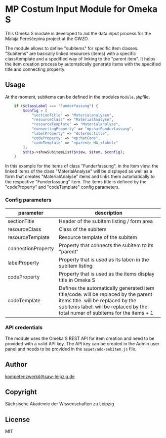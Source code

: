# MP Costum Input Module for Omeka S

This Omeka S module is developed to aid the data input process for the Malaja Pereščepina project at the GWZO.

The module allows to define "subitems" for specific item classes. "Subitems" are basically linked resources (items) with a specific class/template and a spedified way of linking to the "parent item". It helps the item creation process by automatically generate items with the specified title and connecting property. 

## Usage

At the moment, subitems can be defined in the modules `Module.php`file.

```php
    if ($classLabel === "Funderfassung") {
        $config = [
            "sectionTitle" => "Materialanalysen",
            "resourceClass" => "MaterialAnalyse",
            "resourceTemplate" => "Materialanalyse",
            "connectingProperty" => "mp:hatFunderfassung",
            "labelProperty" => "dcterms:title",
            "codeProperty" => "mp:hatCode",
            "codeTemplate" => "<parent>_MA_<label>"
        ];
        $this->showSubitemList($view, $item, $config);
    }
```

In this example for the items of class "Funderfassung", in the item view, the linked items of the class "MaterialAnalyse" will be displayed as well as a form that creates "MaterialAnalyse" items and links them automatically to the respective "Funderfassung" item. The items title is defined by the "codeProperty" and "codeTemplate" config parameters.

### Config parameters

| parameter | description
| -- | -- | 
| sectionTitle | Header of the subitem listing / form area |
| resourceClass | Class of the subitem |
| resourceTemplate | Resource template of the subitem |
| connectionProperty | Property that connects the subitem to its "parent" |
| labelProperty | Property that is used as its laben in the subitem listing |
| codeProperty | Property that is used as the items display title in Omeka S |
| codeTemplate | Defines the automatically generated item title/code. <parent> will be replaced by the parent items title. <label> will be replaced by the subitems label. <count> will be replaced by the total numer of subitems for the items + 1 |


### API credentials

The module uses the Omeka S REST API for item creation and need to be provided with a valid API key. The API key can be created in the Admin user panel and needs to be provided in the `asset/add-subitem.js` file.


## Author

kompetenzwerkd@saw-leipzig.de

## Copyright

Sächsische Akademie der Wissenschaften zu Leipzig

## License

MIT
